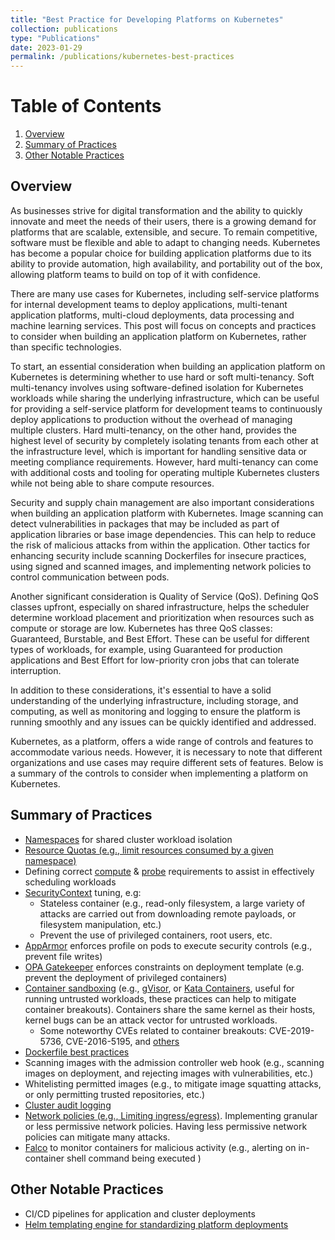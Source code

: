 ```yaml
---
title: "Best Practice for Developing Platforms on Kubernetes"
collection: publications
type: "Publications"
date: 2023-01-29
permalink: /publications/kubernetes-best-practices
---
```

# Table of Contents
1. [Overview](#overview)
2. [Summary of Practices](#summary-of-practices)
3. [Other Notable Practices](#other-notable-practices)

## Overview
As businesses strive for digital transformation and the ability to quickly innovate and meet the needs of their users, there is a growing demand for platforms that are scalable, extensible, and secure. To remain competitive, software must be flexible and able to adapt to changing needs. Kubernetes has become a popular choice for building application platforms due to its ability to provide automation, high availability, and portability out of the box, allowing platform teams to build on top of it with confidence.

There are many use cases for Kubernetes, including self-service platforms for internal development teams to deploy applications, multi-tenant application platforms, multi-cloud deployments, data processing and machine learning services. This post will focus on concepts and practices to consider when building an application platform on Kubernetes, rather than specific technologies.

To start, an essential consideration when building an application platform on Kubernetes is determining whether to use hard or soft multi-tenancy. Soft multi-tenancy involves using software-defined isolation for Kubernetes workloads while sharing the underlying infrastructure, which can be useful for providing a self-service platform for development teams to continuously deploy applications to production without the overhead of managing multiple clusters. Hard multi-tenancy, on the other hand, provides the highest level of security by completely isolating tenants from each other at the infrastructure level, which is important for handling sensitive data or meeting compliance requirements. However, hard multi-tenancy can come with additional costs and tooling for operating multiple Kubernetes clusters while not being able to share compute resources.

Security and supply chain management are also important considerations when building an application platform with Kubernetes. Image scanning can detect vulnerabilities in packages that may be included as part of application libraries or base image dependencies. This can help to reduce the risk of malicious attacks from within the application. Other tactics for enhancing security include scanning Dockerfiles for insecure practices, using signed and scanned images, and implementing network policies to control communication between pods.

Another significant consideration is Quality of Service (QoS). Defining QoS classes upfront, especially on shared infrastructure, helps the scheduler determine workload placement and prioritization when resources such as compute or storage are low. Kubernetes has three QoS classes: Guaranteed, Burstable, and Best Effort. These can be useful for different types of workloads, for example, using Guaranteed for production applications and Best Effort for low-priority cron jobs that can tolerate interruption.

In addition to these considerations, it's essential to have a solid understanding of the underlying infrastructure, including storage, and computing, as well as monitoring and logging to ensure the platform is running smoothly and any issues can be quickly identified and addressed.

Kubernetes, as a platform, offers a wide range of controls and features to accommodate various needs. However, it is necessary to note that different organizations and use cases may require different sets of features. Below is a summary of the controls to consider when implementing a platform on Kubernetes.

## Summary of Practices
* [Namespaces](https://kubernetes.io/docs/concepts/overview/working-with-objects/namespaces/) for shared cluster workload isolation
* [Resource Quotas (e.g., limit resources consumed by a given namespace)](https://kubernetes.io/docs/tasks/administer-cluster/manage-resources/quota-memory-cpu-namespace/)
* Defining correct [compute](https://kubernetes.io/docs/concepts/configuration/manage-resources-containers/) & [probe](https://kubernetes.io/docs/tasks/configure-pod-container/configure-liveness-readiness-startup-probes/) requirements to assist in effectively scheduling workloads
* [SecurityContext](https://kubernetes.io/docs/tasks/configure-pod-container/security-context/) tuning, e.g:
	* Stateless container (e.g., read-only filesystem, a large variety of attacks are carried out from downloading remote payloads, or filesystem manipulation, etc.)
	* Prevent the use of privileged containers, root users, etc.
* [AppArmor](https://kubernetes.io/docs/tutorials/security/apparmor/) enforces profile on pods to execute security controls (e.g., prevent file writes)
* [OPA Gatekeeper](https://kubernetes.io/blog/2019/08/06/opa-gatekeeper-policy-and-governance-for-kubernetes/) enforces constraints on deployment template (e.g. prevent the deployment of privileged containers)
* [Container sandboxing](https://kubernetes.io/docs/concepts/containers/runtime-class/) (e.g., [gVisor](https://github.com/google/gvisor), or [Kata Containers](https://katacontainers.io), useful for running untrusted workloads, these practices can help to mitigate container breakouts). Containers share the same kernel as their hosts, kernel bugs can be an attack vector for untrusted workloads.
	* Some noteworthy CVEs related to container breakouts: CVE-2019-5736, CVE-2016-5195, and [others](https://www.container-security.site/attackers/container_breakout_vulnerabilities.html)
* [Dockerfile best practices](https://docs.docker.com/develop/develop-images/dockerfile_best-practices/)
* Scanning images with the admission controller web hook (e.g., scanning images on deployment, and rejecting images with vulnerabilities, etc.)
* Whitelisting permitted images (e.g., to mitigate image squatting attacks, or only permitting trusted repositories, etc.)
* [Cluster audit logging](https://kubernetes.io/docs/tasks/debug/debug-cluster/audit/)
* [Network policies (e.g., Limiting ingress/egress)](https://kubernetes.io/docs/concepts/services-networking/network-policies/). Implementing granular or less permissive network policies. Having less permissive network policies can mitigate many attacks.
* [Falco](https://falco.org) to monitor containers for malicious activity (e.g., alerting on in-container shell command being executed )

## Other Notable Practices
* CI/CD pipelines for application and cluster deployments
* [Helm templating engine for standardizing platform deployments](https://helm.sh)



